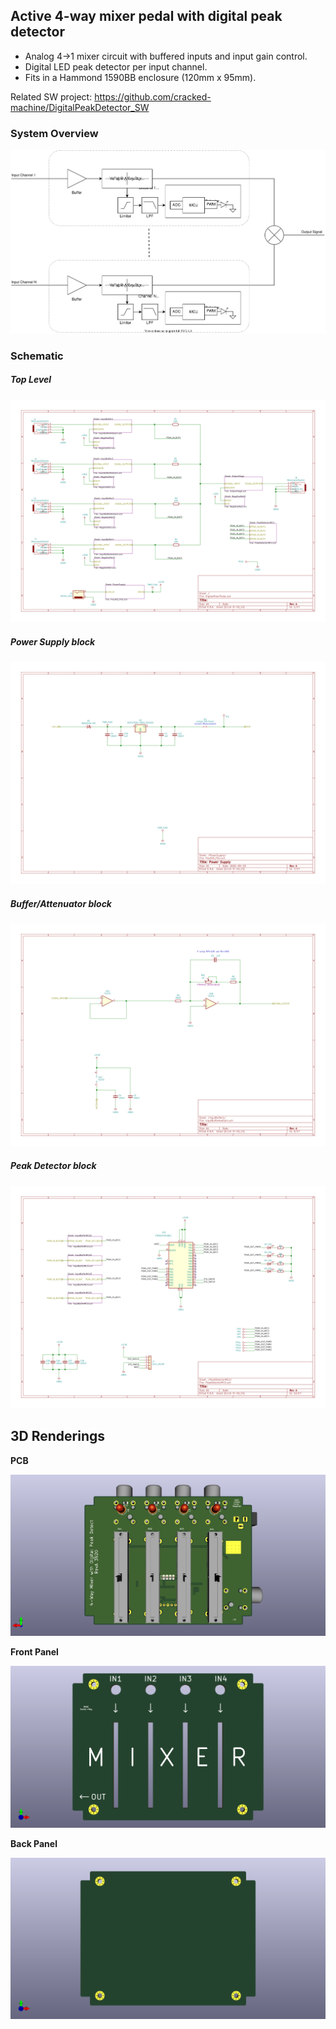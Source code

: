 ## Active 4-way mixer pedal with digital peak detector


- Analog 4->1 mixer circuit with buffered inputs and input gain control.
- Digital LED peak detector per input channel.
- Fits in a Hammond 1590BB enclosure (120mm x 95mm).

Related SW project: https://github.com/cracked-machine/DigitalPeakDetector_SW

### System Overview

![](ActiveMixerPedalWithDigitalPeakDetector/RevA/docs/systemdesign/ActiveMixerPedalWithDigitalPeakDetector_SystemOverview.svg)

### Schematic

##### Top Level

![](ActiveMixerPedalWithDigitalPeakDetector/RevA/docs/schema/svg/ActiveMixerPedalWithDigitalPeakDetector.svg)


##### Power Supply block

![](ActiveMixerPedalWithDigitalPeakDetector/RevA/docs/schema/svg/Pos3V3_PSU-PowerSupply.svg)

##### Buffer/Attenuator block

![](ActiveMixerPedalWithDigitalPeakDetector/RevA/docs/schema/svg/InputBufferAndGain-InputBuffer1.svg)

##### Peak Detector block

![](ActiveMixerPedalWithDigitalPeakDetector/RevA/docs/schema/svg/PeakDetectorMCU-PeakDetectorMCU.svg)

## 3D Renderings

__PCB__

![](ActiveMixerPedalWithDigitalPeakDetector/RevA/docs/layout_3d_render/ActiveMixerPedalWithDigitalPeakDetector_PCB.png)

__Front Panel__

![](ActiveMixerPedalWithDigitalPeakDetector/RevA/panels/front/docs/layout_3d_render/ActiveMixerPedalWithDigitalPeakDetector_FRONTPANEL.png)

__Back Panel__

![](ActiveMixerPedalWithDigitalPeakDetector/RevA/panels/back/docs/layout_3d_render/ActiveMixerPedalWithDigitalPeakDetector_BACKPANEL.png)
